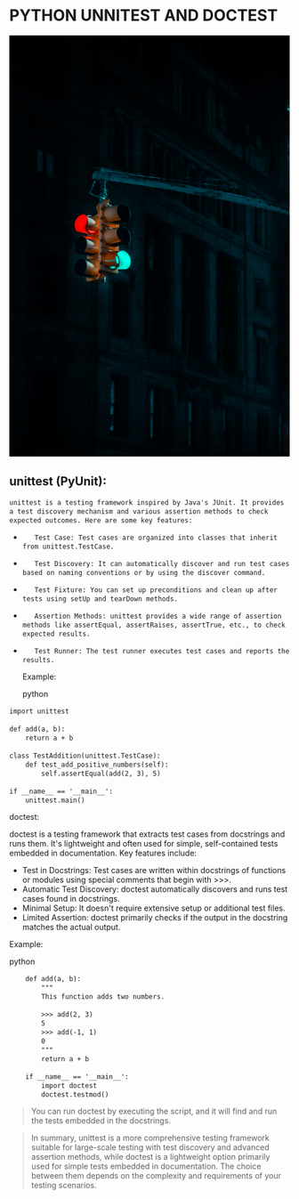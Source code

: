 #                                                        PYTHON UNNITEST AND DOCTEST

![road lights](david-watkis-LwRUp8vJJI8-unsplash.jpg)
   ## unittest (PyUnit):

    unittest is a testing framework inspired by Java's JUnit. It provides a test discovery mechanism and various assertion methods to check expected outcomes. Here are some key features:
*        Test Case: Test cases are organized into classes that inherit from unittest.TestCase.
*        Test Discovery: It can automatically discover and run test cases based on naming conventions or by using the discover command.
*        Test Fixture: You can set up preconditions and clean up after tests using setUp and tearDown methods.
*        Assertion Methods: unittest provides a wide range of assertion methods like assertEqual, assertRaises, assertTrue, etc., to check expected results.
*        Test Runner: The test runner executes test cases and reports the results.

    Example:

    python

```
import unittest

def add(a, b):
    return a + b

class TestAddition(unittest.TestCase):
    def test_add_positive_numbers(self):
        self.assertEqual(add(2, 3), 5)

if __name__ == '__main__':
    unittest.main()
```

doctest:

doctest is a testing framework that extracts test cases from docstrings and runs them. It's lightweight and often used for simple, self-contained tests embedded in documentation. Key features include:

*    Test in Docstrings: Test cases are written within docstrings of functions or modules using special comments that begin with >>>.
*    Automatic Test Discovery: doctest automatically discovers and runs test cases found in docstrings.
*   Minimal Setup: It doesn't require extensive setup or additional test files.
*    Limited Assertion: doctest primarily checks if the output in the docstring matches the actual output.

Example:

python
```
    def add(a, b):
        """
        This function adds two numbers.

        >>> add(2, 3)
        5
        >>> add(-1, 1)
        0
        """
        return a + b

    if __name__ == '__main__':
        import doctest
        doctest.testmod()
```

> You can run doctest by executing the script, and it will find and run the tests embedded in the docstrings.

>In summary, unittest is a more comprehensive testing framework suitable for large-scale testing with test discovery and advanced assertion methods, while doctest is a lightweight option primarily used for simple tests embedded in documentation. The choice between them depends on the complexity and requirements of your testing scenarios.